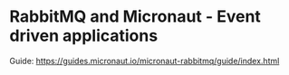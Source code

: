 # RabbitMQ and Micronaut - Event driven applications #

Guide: https://guides.micronaut.io/micronaut-rabbitmq/guide/index.html
